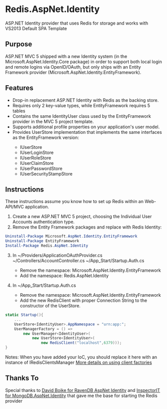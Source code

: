 Redis.AspNet.Identity
=====================

ASP.NET Identity provider that uses Redis for storage and works with VS2013 Default SPA Template

## Purpose ##

ASP.NET MVC 5 shipped with a new Identity system (in the Microsoft.AspNet.Identity.Core package) in order to support both local login and remote logins via OpenID/OAuth, but only ships with an
Entity Framework provider (Microsoft.AspNet.Identity.EntityFramework).

## Features ##
* Drop-in replacement ASP.NET Identity with Redis as the backing store.
* Requires only 2 key-value types, while EntityFramework requires 5 tables
* Contains the same IdentityUser class used by the EntityFramework provider in the MVC 5 project template.
* Supports additional profile properties on your application's user model.
* Provides UserStore<TUser> implementation that implements the same interfaces as the EntityFramework version:
    * IUserStore<TUser>
    * IUserLoginStore<TUser>
    * IUserRoleStore<TUser>
    * IUserClaimStore<TUser>
    * IUserPasswordStore<TUser>
    * IUserSecurityStampStore<TUser>

## Instructions ##
These instructions assume you know how to set up Redis within an Web-API/MVC application.

1. Create a new ASP.NET MVC 5 project, choosing the Individual User Accounts authentication type.
2. Remove the Entity Framework packages and replace with Redis Identity:

```PowerShell
Uninstall-Package Microsoft.AspNet.Identity.EntityFramework
Uninstall-Package EntityFramework
Install-Package Redis.AspNet.Identity
```
  
3. In 
	~/Providers/ApplicationOAuthProvider.cs
	~/Controllers/AccountController.cs
	~/App_Start/Startup.Auth.cs
	
    * Remove the namespace: Microsoft.AspNet.Identity.EntityFramework
    * Add the namespace: Redis.AspNet.Identity
	
4. In ~/App_Start/Startup.Auth.cs
    * Remove the namespace: Microsoft.AspNet.Identity.EntityFramework
    * Add the new RedisClient with proper Connection String to the constructor of the UserStore.

```C#
static Startup(){
	...
	UserStore<IdentityUser>.AppNamespace = "urn:app:";
	UserManagerFactory = () => 
		new UserManager<IdentityUser>(
			new UserStore<IdentityUser>(
				new RedisClient("localhost",6379)));
}
```

Notes: When you have added your IoC, you should replace it here with an instance of IRedisClientsManager [More details on using client factories](http://www.piotrwalat.net/using-redis-with-asp-net-web-api/)

## Thanks To ##

Special thanks to [David Boike for RavenDB AspNet Identity](https://github.com/ILMServices/RavenDB.AspNet.Identity) and [InspectorIT for MongoDB.AspNet.Identity](https://github.com/InspectorIT/MongoDB.AspNet.Identity) that gave me the base for starting the Redis provider

